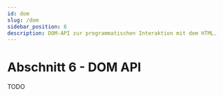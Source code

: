 ```yaml
---
id: dom
slug: /dom
sidebar_position: 6
description: DOM-API zur programmatischen Interaktion mit dem HTML.
---
```


# Abschnitt 6 - DOM API

TODO